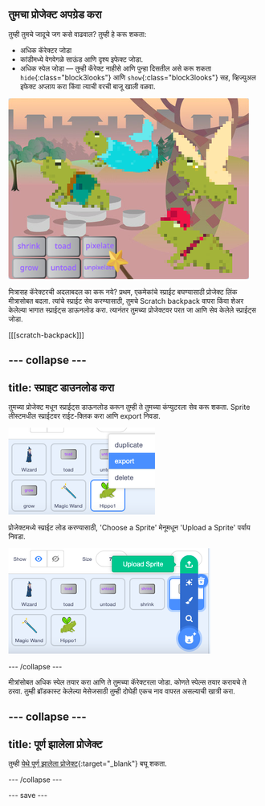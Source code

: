 ## तुमचा प्रोजेक्ट अपग्रेड करा

तुम्ही तुमचे जादूचे जग कसे वाढवाल? तुम्ही हे करू शकता:
+ अधिक कॅरेक्टर जोडा
+ कांडीमध्ये वेगवेगळे साऊंड आणि दृश्य इफेक्ट जोडा.
+ अधिक स्पेल जोडा — तुम्ही कॅरेक्ट नाहीसे आणि पुन्हा दिसतील असे करू शकता `hide`{:class="block3looks"} आणि `show`{:class="block3looks"} सह, व्हिज्युअल इफेक्ट अप्लाय करा किंवा त्याची वरची बाजू खाली वळवा.

![चार स्प्राईट्स आणि जोडलेल्या नवीन पिक्सेलेट स्पेल बटनसह प्रोजेक्ट.](images/upgrade-step.png)

मित्रासह कॅरेक्टरची अदलाबदल का करू नये? प्रथम, एकमेकांचे स्प्राईट बघण्यासाठी प्रोजेक्ट लिंक मीत्रासोबत बदला. त्यांचे स्प्राईट सेव करण्यासाठी, तुमचे Scratch backpack वापरा किंवा शेअर केलेल्या भागात स्प्राईट्स डाऊनलोड करा. त्यानंतर तुमच्या प्रोजेक्टवर परत जा आणि सेव केलेले स्प्राईट्स जोडा.

[[[scratch-backpack]]]

--- collapse ---
---
title: स्प्राइट डाउनलोड करा
---

तुमच्या प्रोजेक्ट मधून स्प्राईट्स डाऊनलोड करून तुम्ही ते तुमच्या कंप्युटरला सेव करू शकता. Sprite लीस्टमधील स्प्राईटवर राईट-क्लिक करा आणि export निवडा.

![स्प्राईट लीस्ट मधील popup मेनू.](images/export-sprite.png)

प्रोजेक्टमध्ये स्प्राईट लोड करण्यासाठी, 'Choose a Sprite' मेनूमधून 'Upload a Sprite' पर्याय निवडा.

![Upload a Sprite पर्याय दाखवणारा एक्सपांडेड Choose a Sprite मेनू.](images/upload-sprite.png)

--- /collapse ---

मीत्रांसोबत अधिक स्पेल तयार करा आणि ते तुमच्या कॅरेक्टरला जोडा. कोणते स्पेल्स तयार करायचे ते ठरवा. तुम्ही ब्रॉडकास्ट केलेल्या मेसेजसाठी तुम्ही दोघेही एकच नाव वापरत असल्याची खात्री करा.

--- collapse ---
---
title: पूर्ण झालेला प्रोजेक्ट
---

तुम्ही [येथे पूर्ण झालेला प्रोजेक्ट](https://scratch.mit.edu/projects/660080042/){:target="_blank"} बघू शकता.

--- /collapse ---

--- save ---
